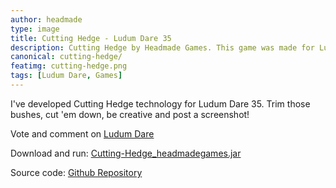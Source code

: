 ```yaml
---
author: headmade
type: image
title: Cutting Hedge - Ludum Dare 35
description: Cutting Hedge by Headmade Games. This game was made for Ludum Dare 35.
canonical: cutting-hedge/
featimg: cutting-hedge.png
tags: [Ludum Dare, Games]
---
```


I've developed Cutting Hedge technology for Ludum Dare 35. Trim those bushes, cut 'em down, be creative and post a screenshot!

Vote and comment on <a href="http://ludumdare.com/compo/ludum-dare-35/?action=preview&uid=42076">Ludum Dare</a>

Download and run: <a href="https://github.com/headmadegames/LudumDare35/releases/download/0.1/Cutting-Hedge_headmadegames.jar">Cutting-Hedge_headmadegames.jar</a>

Source code: <a href="https://github.com/headmadegames/LudumDare35">Github Repository</a>
